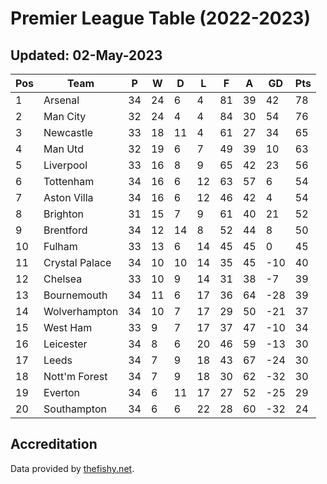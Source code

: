 # Premier League Table (2022-2023)
## Updated: 02-May-2023

| Pos | Team | P | W | D | L | F | A | GD | Pts |
| --- | --- | --- | --- | --- | --- | --- | --- | --- | --- |
| 1 | Arsenal | 34 | 24 | 6 | 4 | 81 | 39 | 42 | 78 |
| 2 | Man City | 32 | 24 | 4 | 4 | 84 | 30 | 54 | 76 |
| 3 | Newcastle | 33 | 18 | 11 | 4 | 61 | 27 | 34 | 65 |
| 4 | Man Utd | 32 | 19 | 6 | 7 | 49 | 39 | 10 | 63 |
| 5 | Liverpool | 33 | 16 | 8 | 9 | 65 | 42 | 23 | 56 |
| 6 | Tottenham | 34 | 16 | 6 | 12 | 63 | 57 | 6 | 54 |
| 7 | Aston Villa | 34 | 16 | 6 | 12 | 46 | 42 | 4 | 54 |
| 8 | Brighton | 31 | 15 | 7 | 9 | 61 | 40 | 21 | 52 |
| 9 | Brentford | 34 | 12 | 14 | 8 | 52 | 44 | 8 | 50 |
| 10 | Fulham | 33 | 13 | 6 | 14 | 45 | 45 | 0 | 45 |
| 11 | Crystal Palace | 34 | 10 | 10 | 14 | 35 | 45 | -10 | 40 |
| 12 | Chelsea | 33 | 10 | 9 | 14 | 31 | 38 | -7 | 39 |
| 13 | Bournemouth | 34 | 11 | 6 | 17 | 36 | 64 | -28 | 39 |
| 14 | Wolverhampton | 34 | 10 | 7 | 17 | 29 | 50 | -21 | 37 |
| 15 | West Ham | 33 | 9 | 7 | 17 | 37 | 47 | -10 | 34 |
| 16 | Leicester | 34 | 8 | 6 | 20 | 46 | 59 | -13 | 30 |
| 17 | Leeds | 34 | 7 | 9 | 18 | 43 | 67 | -24 | 30 |
| 18 | Nott'm Forest | 34 | 7 | 9 | 18 | 30 | 62 | -32 | 30 |
| 19 | Everton | 34 | 6 | 11 | 17 | 27 | 52 | -25 | 29 |
| 20 | Southampton | 34 | 6 | 6 | 22 | 28 | 60 | -32 | 24 |

## Accreditation 

Data provided by [thefishy.net](https://www.thefishy.net/).
